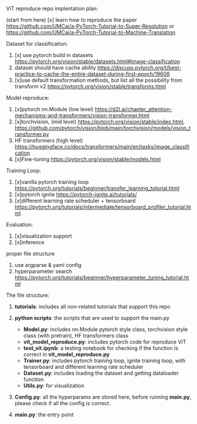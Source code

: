 ViT reproduce repo implentation plan:

(start from here) [x] learn how to reproduce the paper https://github.com/UMCai/a-PyTorch-Tutorial-to-Super-Resolution or https://github.com/UMCai/a-PyTorch-Tutorial-to-Machine-Translation

Dataset for classification: 
1. [x] use pytorch build in datasets https://pytorch.org/vision/stable/datasets.html#image-classification
2. dataset should have cache ability https://discuss.pytorch.org/t/best-practice-to-cache-the-entire-dataset-during-first-epoch/19608
3. [x]use default transformation methods, but list all the possibility from transform v2 https://pytorch.org/vision/stable/transforms.html

Model reproduce:
1. [x]pytorch nn.Module (low level)  https://d2l.ai/chapter_attention-mechanisms-and-transformers/vision-transformer.html
2. [x]torchvision,  (mid level) https://pytorch.org/vision/stable/index.html, https://github.com/pytorch/vision/blob/main/torchvision/models/vision_transformer.py
3. HF transformers  (high level) https://huggingface.co/docs/transformers/main/en/tasks/image_classification
4. [x]Fine-tuning https://pytorch.org/vision/stable/models.html

Training Loop:
1. [x]vanilla pytorch training loop  https://pytorch.org/tutorials/beginner/transfer_learning_tutorial.html 
2. [x]pytorch ignite  https://pytorch-ignite.ai/tutorials/
3. [x]different learning rate scheduler + tensorboard  https://pytorch.org/tutorials/intermediate/tensorboard_profiler_tutorial.html

Evaluation:
1. [x]visualization support
2. [x]inference

proper file structure
1. use argparse & yaml config 
2. hyperparameter search  https://pytorch.org/tutorials/beginner/hyperparameter_tuning_tutorial.html


The file structure:
1. **tutorials**: includes all non-related tutorials that support this repo
2. **python scripts**: the scripts that are used to support the main.py
    * **Model.py**: includes nn.Module pytorch style class, torchvision style class (with pretrain), HF transformers class
    * **vit_model_reproduce.py**: includes pytorch code for reproduce ViT
    * **test_vit.ipynb**: a testing notebook for checking if the function is correct in **vit_model_reproduce.py**
    * **Trainer.py**: includes pytorch training loop, ignite training loop, with tensorboard and different learning rate scheduler 
    * **Dataset.py**: includes loading the dataset and getting dataloader function
    * **Utils.py**: for visualization  

3. **Config.py**: all the hyperparams are stored here, before running **main.py**, please check if all the config is correct.
4. **main.py**: the entry point 
